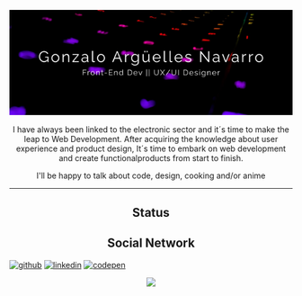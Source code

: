 <p align="center"> <img src="https://github.com/Nargon271/Nargon271/blob/main/Frame%201.png"/> </p>
<p align="center">I have always been linked to the electronic sector and it´s time to make the leap to Web Development. After acquiring the knowledge about user experience and product design, It´s time to embark on web development and create functionalproducts from start to finish. </p>

<p align="center">I'll be happy to talk about code, design, cooking and/or anime</p>
<hr/>

<p align="center"> </p>
<h2 align="center">Status</h2>



<h2 align="center">Social Network</h2>
<a align="center" href="https://github.com/Nargon271"><img src='https://simpleicons.org/icons/github.svg' alt='github' height='30'></a>
<a align="center" href="https://www.linkedin.com/in/gonzalo-arguelles/"><img src='https://simpleicons.org/icons/linkedin.svg' alt='linkedin' height='30'></a>
<a align="center" href="https://codepen.io/nargon"><img src='https://simpleicons.org/icons/codepen.svg' alt='codepen' height='30'></a> 

<p align="center"> <img src="https://github-readme-stats.vercel.app/api?username=Nargon271&show_icons=true&theme=radical"/> </p>
